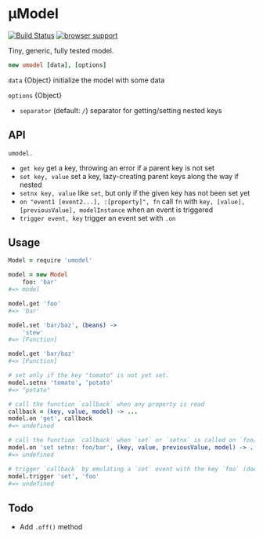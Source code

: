 # µModel

[![Build Status](https://travis-ci.org/eighttrackmind/umodel.png)](https://travis-ci.org/eighttrackmind/umodel.png)
[![browser support](https://ci.testling.com/eighttrackmind/umodel.png)](https://ci.testling.com/eighttrackmind/umodel)

Tiny, generic, fully tested model.

```coffee
new umodel [data], [options]
```

`data` {Object} initialize the model with some data

`options` {Object}

- `separator` (default: `/`) separator for getting/setting nested keys

## API

`umodel.`

- `get key` get a key, throwing an error if a parent key is not set
- `set key, value` set a key, lazy-creating parent keys along the way if nested
- `setnx key, value` like `set`, but only if the given key has not been set yet
- `on "event1 [event2...], :[property]", fn` call `fn` with `key, [value], [previousValue], modelInstance` when an event is triggered
- `trigger event, key` trigger an event set with `.on`

## Usage

```coffee
Model = require 'umodel'

model = new Model
	foo: 'bar'
#=> model

model.get 'foo'
#=> 'bar'

model.set 'bar/baz', (beans) ->
	'stew'
#=> [Function]

model.get 'bar/baz'
#=> [Function]

# set only if the key "tomato" is not yet set.
model.setnx 'tomato', 'potato'
#=> "potato"

# call the function `callback` when any property is read
callback = (key, value, model) -> ...
model.on 'get', callback
#=> undefined

# call the function `callback` when `set` or `setnx` is called on `foo/bar` or any of its descendants (a more precisely specified version of the "change" event available in many mvc frameworks)
model.on 'set setnx: foo/bar', (key, value, previousValue, model) -> ...
#=> undefined

# trigger `callback` by emulating a `set` event with the key `foo` (doesn't mutate the model, just triggers callbacks)
model.trigger 'set', 'foo'
#=> undefined
```

## Todo

- Add `.off()` method